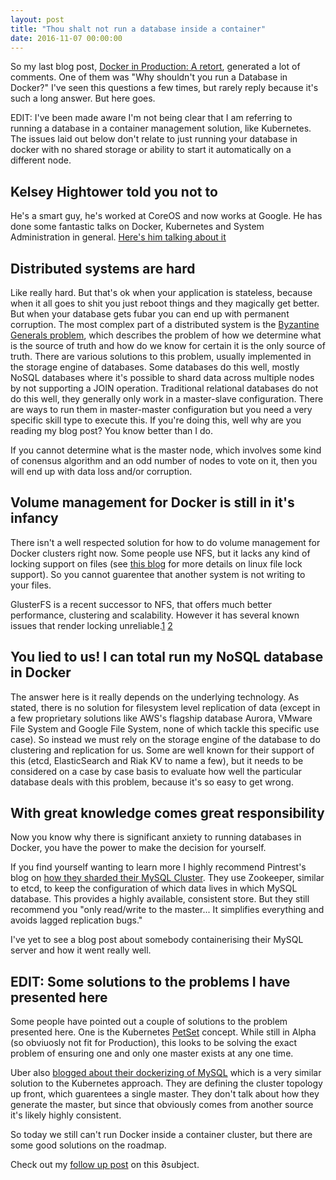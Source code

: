 ```yaml
---
layout: post
title: "Thou shalt not run a database inside a container"
date: 2016-11-07 00:00:00
---
```


So my last blog post, [Docker in Production: A retort](/2016/11/05/docker-in-production/), generated a lot of comments. One of them was "Why shouldn't you run a Database in Docker?" I've seen this questions a few times, but rarely reply because it's such a long answer. But here goes.

EDIT: I've been made aware I'm not being clear that I am referring to running a database in a container management solution, like Kubernetes. The issues laid out below don't relate to just running your database in docker with no shared storage or ability to start it automatically on a different node.

## Kelsey Hightower told you not to

He's a smart guy, he's worked at CoreOS and now works at Google. He has done some fantastic talks on Docker, Kubernetes and System Administration in general. [Here's him talking about it](https://youtu.be/Nosa5-xcATw?t=1080)

## Distributed systems are hard

Like really hard. But that's ok when your application is stateless, because when it all goes to shit you just reboot things and they magically get better. But when your database gets fubar you can end up with permanent corruption. The most complex part of a distributed system is the [Byzantine Generals problem](https://en.wikipedia.org/wiki/Byzantine_fault_tolerance#The_Byzantine_Generals.27_Problem), which describes the problem of how we determine what is the source of truth and how do we know for certain it is the only source of truth. There are various solutions to this problem, usually implemented in the storage engine of databases. Some databases do this well, mostly NoSQL databases where it's possible to shard data across multiple nodes by not supporting a JOIN operation. Traditional relational databases do not do this well, they generally only work  in a master-slave configuration. There are ways to run them in master-master configuration but you need a very specific skill type to execute this. If you're doing this, well why are you reading my blog post? You know better than I do.

If you cannot determine what is the master node, which involves some kind of conensus algorithm and an odd number of nodes to vote on it, then you will end up with data loss and/or corruption.

## Volume management for Docker is still in it's infancy

There isn't a well respected solution for how to do volume management for Docker clusters right now. Some people use NFS, but it lacks any kind of locking support on files (see [this blog](http://0pointer.de/blog/projects/locking.html) for more details on linux file lock support). So you cannot guarentee that another system is not writing to your files.

GlusterFS is a recent successor to NFS, that offers much better performance, clustering and scalability. However it has several known issues that render locking unreliable.[1](https://bugzilla.redhat.com/show_bug.cgi?id=1194546) [2](https://bugzilla.redhat.com/show_bug.cgi?id=1287099)

## You lied to us! I can total run my NoSQL database in Docker

The answer here is it really depends on the underlying technology. As stated, there is no solution for filesystem level replication of data (except in a few proprietary solutions like AWS's flagship database Aurora, VMware File System and Google File System, none of which tackle this specific use case). So instead we must rely on the storage engine of the database to do clustering and replication for us. Some are well known for their support of this (etcd, ElasticSearch and Riak KV to name a few), but it needs to be considered on a case by case basis to evaluate how well the particular database deals with this problem, because it's so easy to get wrong.

## With great knowledge comes great responsibility

Now you know why there is significant anxiety to running databases in Docker, you have the power to make the decision for yourself.

If you find yourself wanting to learn more I highly recommend Pintrest's blog on [how they sharded their MySQL Cluster](https://engineering.pinterest.com/blog/sharding-pinterest-how-we-scaled-our-mysql-fleet). They use Zookeeper, similar to etcd, to keep the configuration of which data lives in which MySQL database. This provides a highly available, consistent store. But they still recommend you "only read/write to the master... It simplifies everything and avoids lagged replication bugs."

I've yet to see a blog post about somebody containerising their MySQL server and how it went really well.

## EDIT: Some solutions to the problems I have presented here

Some people have pointed out a couple of solutions to the problem presented here. One is the Kubernetes [PetSet](http://kubernetes.io/docs/user-guide/petset/) concept. While still in Alpha (so obviuosly not fit for Production), this looks to be solving the exact problem of ensuring one and only one master exists at any one time.

Uber also [blogged about their dockerizing of MySQL](https://eng.uber.com/dockerizing-mysql/) which is a very similar solution to the Kubernetes approach. They are defining the cluster topology up front, which guarentees a single master. They don't talk about how they generate the master, but since that obviously comes from another source it's likely highly consistent.

So today we still can't run Docker inside a container cluster, but there are some good solutions on the roadmap.

Check out my [follow up post](http://patrobinson.github.io/2017/12/16/should-i-run-a-database-in-kubernetes/) on this ∂subject.
